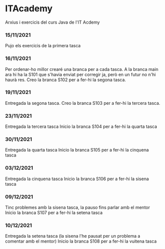 # ITAcademy
Arxius i exercicis del curs Java de l'IT Acdemy

### 15/11/2021
Pujo els exercicis de la primera tasca

### 16/11/2021
Per ordenar-ho millor crearé una branca per a cada tasca.
A la branca main ara hi ha la S101 que s'havia enviat per corregir ja, però en un futur no n'hi haurà res.
Creo la branca S102 per a fer-hi la segona tasca.

### 19/11/2021
Entregada la segona tasca.
Creo la branca S103 per a fer-hi la tercera tasca.

### 23/11/2021
Entregada la tercera tasca
Inicio la branca S104 per a fer-hi la quarta tasca

### 30/11/2021
Entregada la quarta tasca
Inicio la branca S105 per a fer-hi la cinquena tasca

### 03/12/2021
Entregada la cinquena tasca
Inicio la branca S106 per a fer-hi la sisena tasca

### 09/12/2021
Tinc problemes amb la sisena tasca, la pauso fins parlar amb el mentor
Inicio la branca S107 per a fer-hi la setena tasca

### 10/12/2021
Entregada la setena tasca
(la sisena l'he pausat per un problema a comentar amb el mentor)
Inicio la branca S108 per a fer-hi la vuitena tasca
